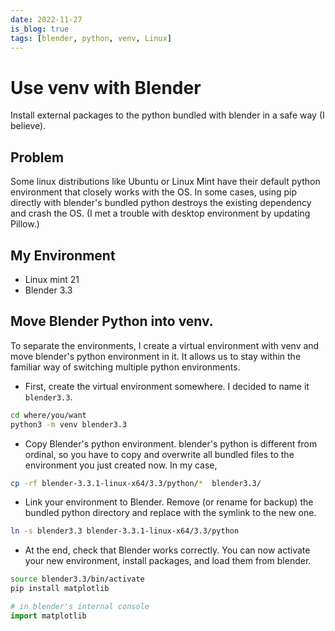 ```yaml
---
date: 2022-11-27
is_blog: true
tags: [blender, python, venv, Linux]
---
```



# Use venv with Blender

Install external packages to the python bundled with blender in a safe way (I believe).

## Problem

Some linux distributions like Ubuntu or Linux Mint have their default python environment that closely works with the OS.
In some cases, using pip directly with blender's bundled python destroys the existing dependency and crash the OS.
(I met a trouble with desktop environment by updating Pillow.)

## My Environment

* Linux mint 21
* Blender 3.3


## Move Blender Python into venv.

To separate the environments, I create a virtual environment with venv and move blender's python environment in it.
It allows us to stay within the familiar way of switching multiple python environments.

* First, create the virtual environment somewhere. I decided to name it `blender3.3`.

```sh
cd where/you/want
python3 -m venv blender3.3
```

* Copy Blender's python environment.
blender's python is different from ordinal, so you have to copy and overwrite all bundled files to the environment you just created now.
In my case,
```sh
cp -rf blender-3.3.1-linux-x64/3.3/python/*  blender3.3/
```

* Link your environment to Blender.
Remove (or rename for backup) the bundled python directory and replace with the symlink to the new one.
```sh
ln -s blender3.3 blender-3.3.1-linux-x64/3.3/python
```

* At the end, check that Blender works correctly.
You can now activate your new environment, install packages, and load them from blender.
```sh
source blender3.3/bin/activate
pip install matplotlib
```
```python
# in blender's internal console
import matplotlib
```
